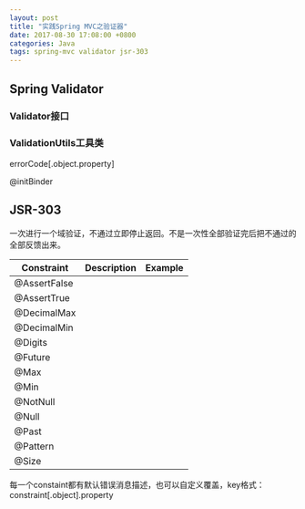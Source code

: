 ```yaml
---
layout: post
title: "实践Spring MVC之验证器"
date: 2017-08-30 17:08:00 +0800
categories: Java
tags: spring-mvc validator jsr-303
---
```


## Spring Validator

### Validator接口

### ValidationUtils工具类

errorCode[.object.property]

@initBinder

## JSR-303

一次进行一个域验证，不通过立即停止返回。不是一次性全部验证完后把不通过的全部反馈出来。

| Constraint   | Description | Example |
| ------------ | ----------- | ------- |
| @AssertFalse |             |         |
| @AssertTrue  |             |         |
| @DecimalMax  |             |         |
| @DecimalMin  |             |         |
| @Digits      |             |         |
| @Future      |             |         |
| @Max         |             |         |
| @Min         |             |         |
| @NotNull     |             |         |
| @Null        |             |         |
| @Past        |             |         |
| @Pattern     |             |         |
| @Size        |             |         |

每一个constaint都有默认错误消息描述，也可以自定义覆盖，key格式：constraint[.object].property

